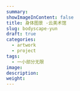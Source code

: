 ```yaml
---
summary:
showImageInContent: false
title: 身体图景 -云美术馆
slug: bodyscape-yun
draft: true
categories:
  - artwork
  - project
tags:
  - 一小部分无限
image:
description:
weight:
---
```

